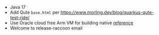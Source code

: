 
* Java 17
* Add Qute `base.html` per  https://www.morling.dev/blog/quarkus-qute-test-ride/
* Use Oracle cloud free Arm VM for building native [reference](https://www.youtube.com/watch?v=fh009OWr8Ks)
* Welcome to release-raccoon email

